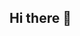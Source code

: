 ## Hi there 👋

<!--
**xwang204-bkl/xwang204-bkl** is a ✨ _special_ ✨ repository because its `README.md` (this file) appears on your GitHub profile.

#Programming Languages: Python, Matlab
#Libraries & Frameworks: scikit-learn, Pandas, NumPy, matplotlib
#Databases: SQL, MySQL
#Development Tools: Jupyter Notebooks
#Version Control: Git, GitHub

